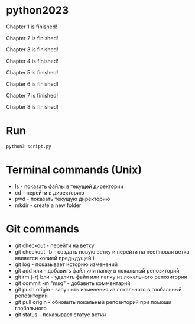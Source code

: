 # python2023
Chapter 1 is finished!

Chapter 2 is finished!

Chapter 3 is finished!

Chapter 4 is finished!

Chapter 5 is finished!

Chapter 6 is finished!

Chapter 7 is finished!

Chapter 8 is finished!
# Run
```
python3 script.py
```
# Terminal commands (Unix)
- ls - показать файлы в текущей директории
- cd <path> - перейти в директорию 
- pwd - показать текущую директорию
- mkdir - create a new folder
# Git commands
- git checkout - перейти на ветку
- git checkout -b - создать новую ветку и перейти на нее(!новая ветка является копией предыдущей!)
- git log - показывает историю изменений
- git add <file> или <folder> - добавить файл или папку в локальный репозиторий
- git rm (-r) <file> bли <folder> - удалить файл или папку из локального репозитория
- git commit -m "msg" - добавить комментарий
- git push origin <global branch name> - запушить изменения из локального в глобальный репозиторий
- git pull origin <global branch name> - обновить локальный репозиторий при помощи глобального
- git status - показывает статус ветки
